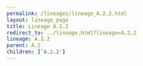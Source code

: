```yaml
---
permalink: /lineages/lineage_A.2.2.html
layout: lineage_page
title: Lineage A.2.2
redirect_to: ../lineage.html?lineage=A.2.2
lineage: A.2.2
parent: A.2
children: ['A.2.2']
---
```

